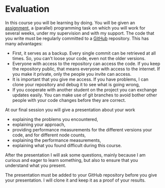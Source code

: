 # Evaluation

In this course you will be learning by doing. You will be given an [assignment](assignment.md), a (parallel) 
programming task on which you will work for several weeks, under my supervision and with my support. The code that 
you write must be regularly committed to a [GitHub](https://github) repository. This has many advantages:

- First, it serves as a backup. Every single commit can be retrieved at all times. So, you can't loose your code, 
  even not the older versions.
- Everyone with access to the repository can access the code. If you keep the repository public, that means everyone 
  with access to the internet. If you make it private, only the people you invite can access. 
- It is important that you give me access. If you have problems, I can clone your repository and debug it to see 
  what is going wrong,
- If you cooperate with another student on the project you can exchange updates easily. You can make use of git 
  branches to avoid bother other people with your code changes before they are correct.  

At our final session you will give a presentation about your work

- explaining the problems you encountered,
- explaining your approach,
- providing performance measurements for the different versions your code, and for different node counts,
- explaining the performance measurements,
- explaining what you found difficult during this course.

After the presentation I will ask some questions, mainly because I am curious and eager to learn something, but also 
to ensure that you understand what you present. 

The presentation must be added to your GitHub repository before you give your presentation. I will clone it and keep 
it as a proof of your results.

